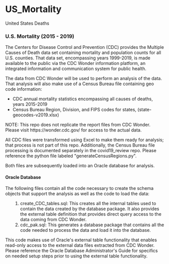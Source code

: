 # US_Mortality
United States Deaths
<h3> U.S. Mortality (2015 - 2019)</h3>

<p> The Centers for Disease Control and Prevention (CDC) provides the Multiple Causes of Death data set containing mortality and population counts for all U.S. counties. That data set, encompassing years 1999-2019, is made available to the public via the CDC Wonder information platform, an integrated information and communication system for public health.</p>

<p>The data from CDC Wonder will be used to perform an analysis of the data.  That analysis will also make use of a Census Bureau file
   containing geo code information:  
</p>
    <ul>
    <li> CDC annual mortality statistics encompassing all causes of deaths, 
         years 2015-2019 </li>
    <li> Census Bureau Region, Division, and FIPS codes for states, 
         (state-geocodes-v2019.xlsx)</li>
    </ul>

<p> NOTE: This repo does not replicate the report files from CDC Wonder.  Please visit 
    https://wonder.cdc.gov/ for access to the actual data.
</p>

<p> All CDC files were transformed using Excel to make them ready for analysis; that process is not part of this repo.  
   Additionally, the Census Bureau file processing is documented separately in the covid19_review repo.  Please reference 
   the python file labeled "generateCensusRegions.py".
</p>

<p> Both files are subsequently loaded into an Oracle database for analysis.</p>

<h4> Oracle Database </h4>    
    
<p> The following files contain all the code necessary to create the schema objects that support the
    analysis as well as the code to load the data: </p>
    <ul>
    <ol>
        <li> create_CDC_tables.sql: This creates all the internal tables used to contain 
             the data created by the database package.  It also provides the external table
             definition that provides direct query access to the data coming from CDC Wonder.</li>
        <li> cdc_pak.sql: This generates a database package that contains all the
             code needed to process the data and load it into the database.</li>
    </ol>
    </ul>
<p> This code makes use of Oracle's external table functionality that enables read-only access to 
    the external data files extracted from CDC Wonder.  Please reference the Oracle Database    
    Administrator's Guide for specifics on needed setup steps prior to using the external table
    functionality.
</p
